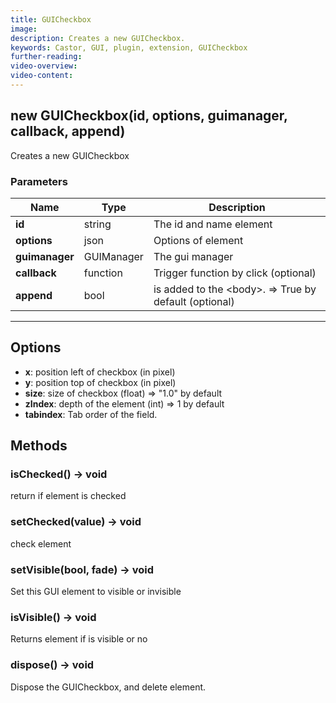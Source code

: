 ```yaml
---
title: GUICheckbox
image:
description: Creates a new GUICheckbox.
keywords: Castor, GUI, plugin, extension, GUICheckbox
further-reading:
video-overview:
video-content:
---
```


## new GUICheckbox(id, options, guimanager, callback, append)

Creates a new GUICheckbox

### Parameters

| Name           | Type       | Description                                                    |
| -------------- | ---------- | -------------------------------------------------------------- |
| **id**         | string     | The id and name element                                        |
| **options**    | json       | Options of element                                             |
| **guimanager** | GUIManager | The gui manager                                                |
| **callback**   | function   | Trigger function by click (optional)                           |
| **append**     | bool       | is added to the &lt;body&gt;. =&gt; True by default (optional) |

---

## Options

- **x**: position left of checkbox (in pixel)
- **y**: position top of checkbox (in pixel)
- **size**: size of checkbox (float) =&gt; "1.0" by default
- **zIndex**: depth of the element (int) =&gt; 1 by default
- **tabindex**: Tab order of the field.

## Methods

### isChecked() → void

return if element is checked

### setChecked(value) → void

check element

### setVisible(bool, fade) → void

Set this GUI element to visible or invisible

### isVisible() → void

Returns element if is visible or no

### dispose() → void

Dispose the GUICheckbox, and delete element.
